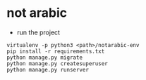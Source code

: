 # not arabic

- run the project
```
virtualenv -p python3 <path>/notarabic-env
pip install -r requirements.txt
python manage.py migrate
python manage.py createsuperuser
python manage.py runserver
```


```
